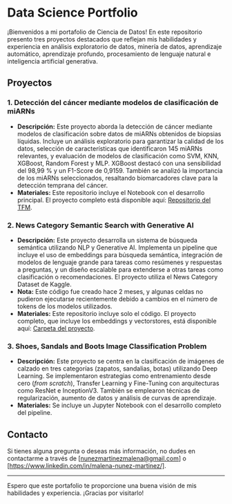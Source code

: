 # Data Science Portfolio

¡Bienvenidos a mi portafolio de Ciencia de Datos! En este repositorio presento tres proyectos destacados que reflejan mis habilidades y experiencia en análisis exploratorio de datos, minería de datos, aprendizaje automático, aprendizaje profundo, procesamiento de lenguaje natural e inteligencia artificial generativa.

## Proyectos

### 1. **Detección del cáncer mediante modelos de clasificación de miARNs**
- **Descripción:** Este proyecto aborda la detección de cáncer mediante modelos de clasificación sobre datos de miARNs obtenidos de biopsias líquidas. Incluye un análisis exploratorio para garantizar la calidad de los datos, selección de características que identificaron 145 miARNs relevantes, y evaluación de modelos de clasificación como SVM, KNN, XGBoost, Random Forest y MLP. XGBoost destacó con una sensibilidad del 98,99 % y un F1-Score de 0,9159. También se analizó la importancia de los miARNs seleccionados, resaltando biomarcadores clave para la detección temprana del cáncer.
- **Materiales:** Este repositorio incluye el Notebook con el desarrollo principal. El proyecto completo está disponible aquí: [Repositorio del TFM](https://github.com/mnunezmartinez/14MBID---TFM).

### 2. **News Category Semantic Search with Generative AI**
- **Descripción:** Este proyecto desarrolla un sistema de búsqueda semántica utilizando NLP y Generative AI. Implementa un pipeline que incluye el uso de embeddings para búsqueda semántica, integración de modelos de lenguaje grande para tareas como resúmenes y respuestas a preguntas, y un diseño escalable para extenderse a otras tareas como clasificación o recomendaciones. El proyecto utiliza el News Category Dataset de Kaggle.
- **Nota:** Este código fue creado hace 2 meses, y algunas celdas no pudieron ejecutarse recientemente debido a cambios en el número de tokens de los modelos utilizados.
- **Materiales:** Este repositorio incluye solo el código. El proyecto completo, que incluye los embeddings y vectorstores, está disponible aquí: [Carpeta del proyecto](https://drive.google.com/drive/folders/12yRPqxs_-bPI36LdfhWMZwNYk7DFvBs_?usp=sharing).

### 3. **Shoes, Sandals and Boots Image Classification Problem**
- **Descripción:** Este proyecto se centra en la clasificación de imágenes de calzado en tres categorías (zapatos, sandalias, botas) utilizando Deep Learning. Se implementaron estrategias como entrenamiento desde cero (*from scratch*), Transfer Learning y Fine-Tuning con arquitecturas como ResNet e InceptionV3. También se emplearon técnicas de regularización, aumento de datos y análisis de curvas de aprendizaje.
- **Materiales:** Se incluye un Jupyter Notebook con el desarrollo completo del pipeline.

## Contacto
Si tienes alguna pregunta o deseas más información, no dudes en contactarme a través de [nunezmartinezmalena@gmail.com] o [https://www.linkedin.com/in/malena-nunez-martinez/].

---

Espero que este portafolio te proporcione una buena visión de mis habilidades y experiencia. ¡Gracias por visitarlo!
